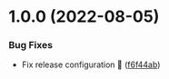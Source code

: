 # 1.0.0 (2022-08-05)


### Bug Fixes

* Fix release configuration :bug: ([f6f44ab](https://github.com/kevinbalicot/supervisor/commit/f6f44abe23848dbb5dbdd25ee6f60b7f657a0593))

